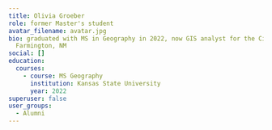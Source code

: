 ```yaml
---
title: Olivia Groeber
role: former Master's student
avatar_filename: avatar.jpg
bio: graduated with MS in Geography in 2022, now GIS analyst for the City of
  Farmington, NM
social: []
education:
  courses:
    - course: MS Geography
      institution: Kansas State University
      year: 2022
superuser: false
user_groups:
  - Alumni
---
```

